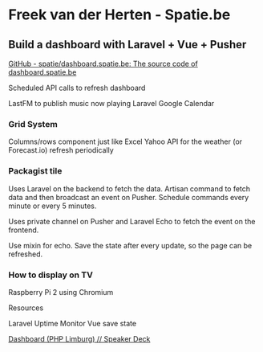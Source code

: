 # Freek van der Herten - Spatie.be

## Build a dashboard with Laravel + Vue + Pusher

[GitHub - spatie/dashboard.spatie.be: The source code of dashboard.spatie.be](https://github.com/spatie/dashboard.spatie.be)

Scheduled API calls to refresh dashboard

LastFM to publish music now playing
Laravel Google Calendar

### Grid System
Columns/rows component just like Excel
Yahoo API for the weather (or Forecast.io) refresh periodically

### Packagist tile

Uses Laravel on the backend to fetch the data. Artisan command to fetch data and then broadcast an event on Pusher. Schedule commands every minute or every 5 minutes.

Uses private channel on Pusher and Laravel Echo to fetch the event on the frontend.

Use mixin for echo. Save the state after every update, so the page can be refreshed.

### How to display on TV

Raspberry Pi 2 using Chromium

Resources

Laravel Uptime Monitor
Vue save state

[Dashboard (PHP Limburg) // Speaker Deck](https://speakerdeck.com/freekmurze/dashboard-php-limburg)


